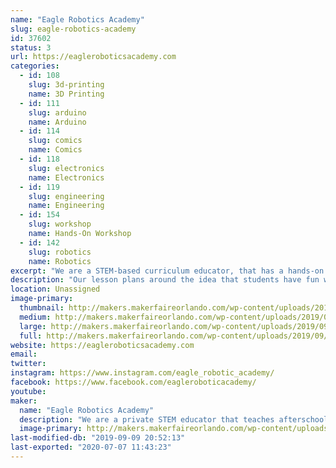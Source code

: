 ```yaml
---
name: "Eagle Robotics Academy"
slug: eagle-robotics-academy
id: 37602
status: 3
url: https://eagleroboticsacademy.com
categories:
  - id: 108
    slug: 3d-printing
    name: 3D Printing
  - id: 111
    slug: arduino
    name: Arduino
  - id: 114
    slug: comics
    name: Comics
  - id: 118
    slug: electronics
    name: Electronics
  - id: 119
    slug: engineering
    name: Engineering
  - id: 154
    slug: workshop
    name: Hands-On Workshop
  - id: 142
    slug: robotics
    name: Robotics
excerpt: "We are a STEM-based curriculum educator, that has a hands-on approach to education by teaching and building robots that students get to keep and take home.  "
description: "Our lesson plans around the idea that students have fun while they learn, by building robots that they keep and take home. Children tend to retain information better when they see a benefit, in this case, a reward i.e. the robot. "
location: Unassigned
image-primary:
  thumbnail: http://makers.makerfaireorlando.com/wp-content/uploads/2019/09/QMHO9673-150x150.jpg
  medium: http://makers.makerfaireorlando.com/wp-content/uploads/2019/09/QMHO9673-128x300.jpg
  large: http://makers.makerfaireorlando.com/wp-content/uploads/2019/09/QMHO9673-435x1024.jpg
  full: http://makers.makerfaireorlando.com/wp-content/uploads/2019/09/QMHO9673.jpg
website: https://eagleroboticsacademy.com
email: 
twitter: 
instagram: https://www.instagram.com/eagle_robotic_academy/
facebook: https://www.facebook.com/eagleroboticacademy/
youtube: 
maker:
  name: "Eagle Robotics Academy"
  description: "We are a private STEM educator that teaches afterschool programs in three OCPS as well as our office on Saturdays in Orlando. All STEM robotic class include a robot students take home. We Teach block programming classes like Sketch and Microbit as well as 3D print, build and make our own robots."
  image-primary: http://makers.makerfaireorlando.com/wp-content/uploads/2019/09/EAGLE-STEMA-1-2-1024x398.png
last-modified-db: "2019-09-09 20:52:13"
last-exported: "2020-07-07 11:43:23"
---
```

